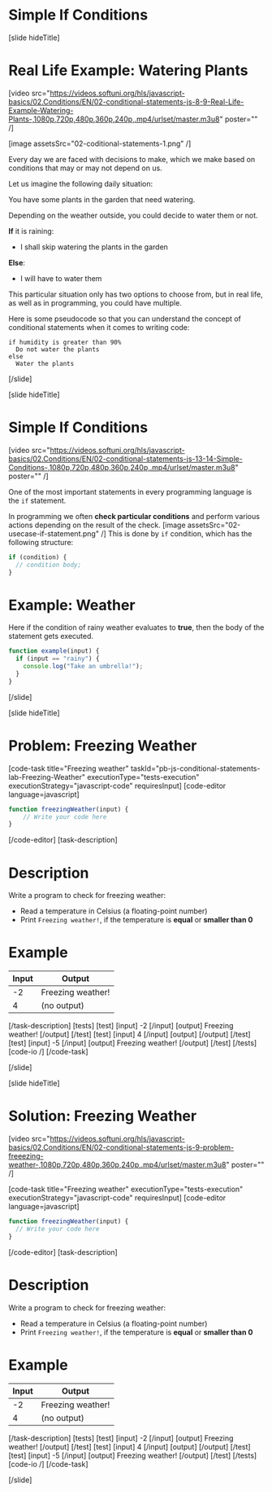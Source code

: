 # Simple If Conditions
[slide hideTitle]
# Real Life Example: Watering Plants

[video src="https://videos.softuni.org/hls/javascript-basics/02.Conditions/EN/02-conditional-statements-js-8-9-Real-Life-Example-Watering-Plants-,1080p,720p,480p,360p,240p,.mp4/urlset/master.m3u8" poster="" /]

[image assetsSrc="02-coditional-statements-1.png" /]

Every day we are faced with decisions to make, which we make based on conditions that may or may not depend on us.

Let us imagine the following daily situation:

You have some plants in the garden that need watering. 

Depending on the weather outside, you could decide to water them or not.

**If** it is raining:

  * I shall skip watering the plants in the garden

**Else**:

  * I will have to water them

This particular situation only has two options to choose from, but in real life, as well as in programming, you could have multiple.

Here is some pseudocode so that you can understand the concept of conditional statements when it comes to writing code:

```
if humidity is greater than 90%
  Do not water the plants
else
  Water the plants
```
[/slide]

[slide hideTitle]

# Simple If Conditions

[video src="https://videos.softuni.org/hls/javascript-basics/02.Conditions/EN/02-conditional-statements-js-13-14-Simple-Conditions-,1080p,720p,480p,360p,240p,.mp4/urlset/master.m3u8" poster="" /]

One of the most important statements in every programming language is the `if` statement. 

In programming we often **check particular conditions** and perform various actions depending on the result of the check. 
[image assetsSrc="02-usecase-if-statement.png" /]
This is done by `if` condition, which has the following structure:
```js
if (condition) {
  // condition body;
}
```

# Example: Weather
Here if the condition of rainy weather evaluates to **true**, then the body of the statement gets executed.
```js
function example(input) {
  if (input == "rainy") {
    console.log("Take an umbrella!");
  }
}
```
[/slide]

[slide hideTitle]
# Problem: Freezing Weather
[code-task title="Freezing weather" taskId="pb-js-conditional-statements-lab-Freezing-Weather"  executionType="tests-execution" executionStrategy="javascript-code" requiresInput]
[code-editor language=javascript]
```js
function freezingWeather(input) {
    // Write your code here
}
```
[/code-editor]
[task-description]
# Description

Write a program to check for freezing weather:

  * Read a temperature in Celsius (a floating-point number)
  * Print `Freezing weather!`, if the temperature is **equal** or **smaller than 0**

# Example

| **Input** | **Output** |
| --- | --- |
| -2 | Freezing weather! |
| 4 | (no output) |

  
[/task-description]
[tests]
[test]
[input]
-2
[/input]
[output]
Freezing weather!
[/output]
[/test]
[test]
[input]
4
[/input]
[output]
[/output]
[/test]
[test]
[input]
-5
[/input]
[output]
Freezing weather!
[/output]
[/test]
[/tests]
[code-io /]
[/code-task]

[/slide]

[slide hideTitle]
# Solution: Freezing Weather

[video src="https://videos.softuni.org/hls/javascript-basics/02.Conditions/EN/02-conditional-statements-js-9-problem-freeezing-weather-,1080p,720p,480p,360p,240p,.mp4/urlset/master.m3u8" poster="" /]

[code-task title="Freezing weather" executionType="tests-execution" executionStrategy="javascript-code" requiresInput]
[code-editor language=javascript]
```js
function freezingWeather(input) {
  // Write your code here
}
```
[/code-editor]
[task-description]
# Description
Write a program to check for freezing weather:

  * Read a temperature in Celsius (a floating-point number)
  * Print `Freezing weather!`, if the temperature is **equal** or **smaller than 0**

# Example

| **Input** | **Output** |
| --- | --- |
| -2 | Freezing weather! |
| 4 | (no output) |

[/task-description]
[tests]
[test]
[input]
-2
[/input]
[output]
Freezing weather!
[/output]
[/test]
[test]
[input]
4
[/input]
[output]
[/output]
[/test]
[test]
[input]
-5
[/input]
[output]
Freezing weather!
[/output]
[/test]
[/tests]
[code-io /]
[/code-task]

[/slide]

